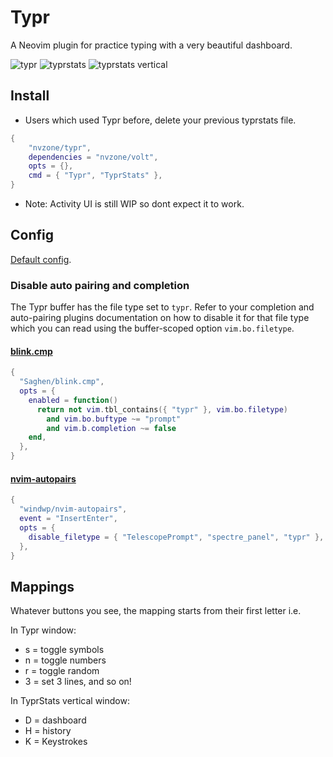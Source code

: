 # Typr

A Neovim plugin for practice typing with a very beautiful dashboard.

![typr](https://github.com/user-attachments/assets/4426d1c4-c4d3-4da7-987a-3b4c4395a4b5)
![typrstats](https://github.com/user-attachments/assets/b1653de3-05f3-4b90-b35e-9341eed8bf3e)
![typrstats vertical](https://github.com/user-attachments/assets/1ca824a0-5227-48c4-991c-f793cf62074a)

## Install

- Users which used Typr before, delete your previous typrstats file.

```lua
{
    "nvzone/typr",
    dependencies = "nvzone/volt",
    opts = {},
    cmd = { "Typr", "TyprStats" },
}
```

- Note: Activity UI is still WIP so dont expect it to work.

## Config

[Default config](https://github.com/nvzone/typr/blob/main/lua/typr/state.lua#L18).

### Disable auto pairing and completion

The Typr buffer has the file type set to `typr`. Refer to your completion
and auto-pairing plugins documentation on how to disable it for that
file type which you can read using the buffer-scoped option `vim.bo.filetype`.

#### [blink.cmp](https://github.com/Saghen/blink.cmp)

```lua
{
  "Saghen/blink.cmp",
  opts = {
    enabled = function()
      return not vim.tbl_contains({ "typr" }, vim.bo.filetype)
        and vim.bo.buftype ~= "prompt"
        and vim.b.completion ~= false
    end,
  },
}
```

#### [nvim-autopairs](https://github.com/windwp/nvim-autopairs)

```lua
{
  "windwp/nvim-autopairs",
  event = "InsertEnter",
  opts = {
    disable_filetype = { "TelescopePrompt", "spectre_panel", "typr" },
  },
}
```

## Mappings

Whatever buttons you see, the mapping starts from their first letter i.e.

In Typr window:

- s = toggle symbols
- n = toggle numbers
- r = toggle random
- 3 = set 3 lines, and so on!

In TyprStats vertical window:

- D = dashboard
- H = history
- K = Keystrokes
